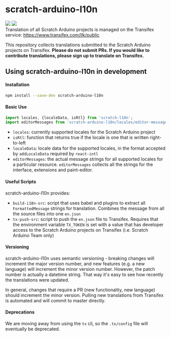 # scratch-arduino-l10n
[![](https://github.com/OttawaSTEM/scratch-arduino-l10n/actions/workflows/release.yml/badge.svg?branch=main)](https://github.com/OttawaSTEM/scratch-arduino-l10n/actions/workflows/release.yml)
![](https://img.shields.io/github/license/ottawastem/scratch-arduino-gui)  
Translation of all Scratch Arduino projects is managed on the Transifex service: https://www.transifex.com/llk/public

This repository collects translations submitted to the Scratch Arduino projects on Transifex. **Please do not submit PRs. If you would like to contribute translations, please sign up to translate on Transifex.**

## Using scratch-arduino-l10n in development

#### Installation
```bash
npm install --save-dev scratch-arduino-l10n
```

#### Basic Use
```js
import locales, {localeData, isRtl} from 'scratch-l10n';
import editorMessages from 'scratch-arduino-l10n/locales/editor-messages';
```
* `locales`: currently supported locales for the Scratch Arduino project
* `isRtl`: function that returns true if the locale is one that is written right-to-left
* `localeData`: locale data for the supported locales, in the format accepted by `addLocaleData` required by `react-intl`
* `editorMessages`: the actual message strings for all supported locales for a particular resource. `editorMessages` collects all the strings for the interface, extensions and paint-editor.

#### Useful Scripts
scratch-arduino-l10n provides:
* `build-i18n-src`: script that uses babel and plugins to extract all `FormattedMessage` strings for translation. Combines the message from all the source files into one `en.json`
* `tx-push-src`: script to push the `en.json` file to Transifex. Requires that the environment variable `TX_TOKEN` is set with a value that has developer access to the Scratch Arduino projects on Transifex (i.e. Scratch Arduino Team only)

#### Versioning
scratch-arduino-l10n uses semantic versioning - breaking changes will increment the major version number, and new features (e.g. a new language) will increment the minor version number. However, the patch number is actually a datetime string. That way it's easy to see how recently the translations were updated.

In general, changes that require a PR (new functionality, new language) should increment the minor version. Pulling new translations from Transifex is automated and will commit to master directly.

#### Deprecations

We are moving away from using the `tx` cli, so the `.tx/config` file will eventually be deprecated.
